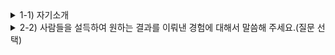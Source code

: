 
<details markdown = "1">
<summary>1-1) 자기소개</summary>
안녕하십니까. 데이터 관리 직군 지원자 김욱종입니다.<br>
데이터 관리를 누구보다 잘 수행하기 위해 다양한 역량과 경험을 쌓아왔습니다.<br>
<br>
첫번째로 맡은일은 누구보다 성실하게 수행하고 결과로 증명해왔습니다.<br>
대학교 재학 당시 다양한 팀프로젝트와 과제를 성실히 수행하여 높은 학점으로 졸업할 수 있었고, 이전에 근무했던 회사에는 2년차 최초로 독일 기업과 새로운 컨택 포인트를 만든 경험이 있습니다.<br>
<br>
또한 데이터 분석 능력과 자동차 업계 경험이 있습니다.<br>
정보처리기사 자격증 취득과 학부 과정에서 데이터를 분석하는 과정을 배우게 되었으며, 1,2 Tier 자동차 부품사를 대상으로 SW를 검증하는 도구를 세일즈 해본 경험이 있습니다.<br>
<br>
이러한 저만의 경험과 역량을 바탕으로 글로벌 경쟁력 확보를 위한 애프터마켓 상품 기획과 관리에 도움이 되는 데이터를 누구보다 꼼꼼히 관리하도록 하겠습니다.<br>
<br>
감사합니다
</details>

<details markdown = "1">
<summary>2-2) 사람들을 설득하여 원하는 결과를 이뤄낸 경험에 대해서 말씀해 주세요.(질문 선택)  </summary>
독일 기업과의 컨택 포인트를 개척하기 위해 내부 동료분들을 설득하여 원하는 결과를 이끌어낸 경험이 있습니다.<br>
협조 저조했다 -> 업무적으로도 최대한 도움을 드렸을 뿐만 아니라, 개인적으로 친분도 쌓기 위해 노력 많이 ~~~
</details>


